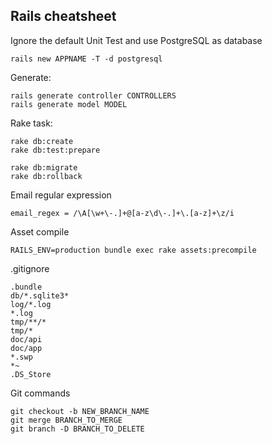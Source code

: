 ## Rails cheatsheet

Ignore the default Unit Test and use PostgreSQL as database

	rails new APPNAME -T -d postgresql
	
Generate:

	rails generate controller CONTROLLERS
	rails generate model MODEL
	
Rake task:

	rake db:create
	rake db:test:prepare
	
	rake db:migrate
	rake db:rollback
	

Email regular expression

	email_regex = /\A[\w+\-.]+@[a-z\d\-.]+\.[a-z]+\z/i
	
Asset compile

	RAILS_ENV=production bundle exec rake assets:precompile
	
.gitignore

	.bundle
	db/*.sqlite3*
	log/*.log
	*.log
	tmp/**/*
	tmp/*
	doc/api
	doc/app
	*.swp
	*~
	.DS_Store

Git commands

	git checkout -b NEW_BRANCH_NAME
	git merge BRANCH_TO_MERGE
	git branch -D BRANCH_TO_DELETE